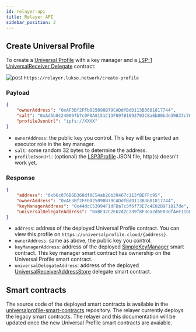 ```yaml
---
id: relayer-api
title: Relayer API
sidebar_position: 2
---
```


## Create Universal Profile

To create a [Universal Profile](standards/universal-profile.md) with a key manager and a [LSP-1 UniversalReceiver Delegate](https://github.com/lukso-network/LIPs/blob/master/LSPs/LSP-1-UniversalReceiver.md) contract:

![post](https://img.shields.io/badge/-POST-green) `https://relayer.lukso.network/create-profile`

### Payload

```json
{
    "ownerAddress": "0xAF3Bf2FFb025098B79CADdfBdD113B3681817744",
    "salt": "0xAd5b8C240097b7c9F8A8151C13F897B1093703C8a6b80bde39837c769f4c1079",
    "profileJsonUrl": "ipfs://XXXX"
}
```

- `ownerAddress`: the public key you control. This key will be granted an executor role in the key manager.
- `salt`: some random 32 bytes to determine the address.
- `profileJsonUrl`: (optional) the [LSP3Profile](standards/universal-profile.md) JSON file, http(s) doesn't work yet.

### Response

```json
{
    "address": "0xb6c076B6D368df8C54ab26b39467c113fBEFFc95",
    "ownerAddress": "0xAF3Bf2FFb025098B79CADdfBdD113B3681817744",
    "keyManagerAddress": "0x44dcC53994F1dFBa7c3f6f73E7c4E02B9F1817de",
    "universalDelegateAddress": "0xBF32C2E62d2C239f8F3ea2d5E03dfAeE11bBab7E"
}
```

- `address`: address of the deployed Universal Profile contract. You can view this profile on `https://universalprofile.cloud/{address}`.
- `ownerAddress`: same as above, the public key you control.
- `keyManagerAddress`: address of the deployed [SimpleKeyManager](https://github.com/lukso-network/universalprofile-smart-contracts/blob/legacy-contracts/contracts/KeyManager/SimpleKeyManager.sol) smart contract. This key manager smart contract has ownership on the Universal Profile smart contract.
- `universalDelegateAddress`: address of the deployed [UniversalReceiverAddressStore](https://github.com/lukso-network/universalprofile-smart-contracts/blob/legacy-contracts/contracts/UniversalReceiver/UniversalReceiverAddressStore.sol) delegate smart contract.

## Smart contracts

The source code of the deployed smart contracts is available in the [universalprofile-smart-contracts](https://github.com/lukso-network/universalprofile-smart-contracts/tree/legacy-contracts) repository. The relayer currently deploys the legacy smart contracts. The relayer and this documentation will be updated once the new Universal Profile smart contracts are avaiable.
